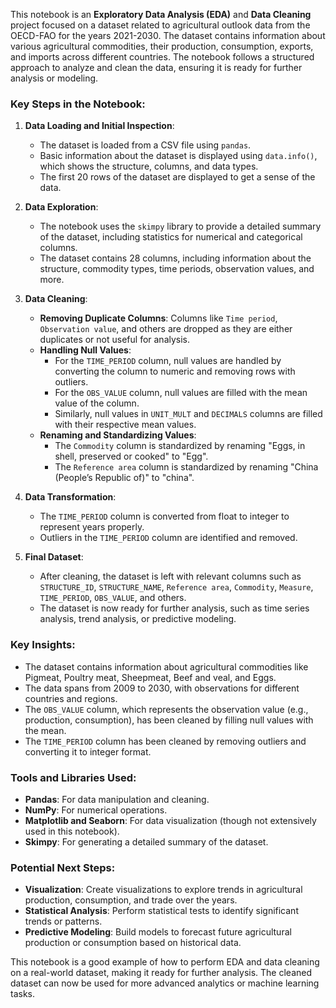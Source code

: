 This notebook is an **Exploratory Data Analysis (EDA)** and **Data Cleaning** project focused on a dataset related to agricultural outlook data from the OECD-FAO for the years 2021-2030. The dataset contains information about various agricultural commodities, their production, consumption, exports, and imports across different countries. The notebook follows a structured approach to analyze and clean the data, ensuring it is ready for further analysis or modeling.

### Key Steps in the Notebook:

1. **Data Loading and Initial Inspection**:
   - The dataset is loaded from a CSV file using `pandas`.
   - Basic information about the dataset is displayed using `data.info()`, which shows the structure, columns, and data types.
   - The first 20 rows of the dataset are displayed to get a sense of the data.

2. **Data Exploration**:
   - The notebook uses the `skimpy` library to provide a detailed summary of the dataset, including statistics for numerical and categorical columns.
   - The dataset contains 28 columns, including information about the structure, commodity types, time periods, observation values, and more.

3. **Data Cleaning**:
   - **Removing Duplicate Columns**: Columns like `Time period`, `Observation value`, and others are dropped as they are either duplicates or not useful for analysis.
   - **Handling Null Values**: 
     - For the `TIME_PERIOD` column, null values are handled by converting the column to numeric and removing rows with outliers.
     - For the `OBS_VALUE` column, null values are filled with the mean value of the column.
     - Similarly, null values in `UNIT_MULT` and `DECIMALS` columns are filled with their respective mean values.
   - **Renaming and Standardizing Values**: 
     - The `Commodity` column is standardized by renaming "Eggs, in shell, preserved or cooked" to "Egg".
     - The `Reference area` column is standardized by renaming "China (People’s Republic of)" to "china".

4. **Data Transformation**:
   - The `TIME_PERIOD` column is converted from float to integer to represent years properly.
   - Outliers in the `TIME_PERIOD` column are identified and removed.

5. **Final Dataset**:
   - After cleaning, the dataset is left with relevant columns such as `STRUCTURE_ID`, `STRUCTURE_NAME`, `Reference area`, `Commodity`, `Measure`, `TIME_PERIOD`, `OBS_VALUE`, and others.
   - The dataset is now ready for further analysis, such as time series analysis, trend analysis, or predictive modeling.

### Key Insights:
- The dataset contains information about agricultural commodities like Pigmeat, Poultry meat, Sheepmeat, Beef and veal, and Eggs.
- The data spans from 2009 to 2030, with observations for different countries and regions.
- The `OBS_VALUE` column, which represents the observation value (e.g., production, consumption), has been cleaned by filling null values with the mean.
- The `TIME_PERIOD` column has been cleaned by removing outliers and converting it to integer format.

### Tools and Libraries Used:
- **Pandas**: For data manipulation and cleaning.
- **NumPy**: For numerical operations.
- **Matplotlib and Seaborn**: For data visualization (though not extensively used in this notebook).
- **Skimpy**: For generating a detailed summary of the dataset.

### Potential Next Steps:
- **Visualization**: Create visualizations to explore trends in agricultural production, consumption, and trade over the years.
- **Statistical Analysis**: Perform statistical tests to identify significant trends or patterns.
- **Predictive Modeling**: Build models to forecast future agricultural production or consumption based on historical data.

This notebook is a good example of how to perform EDA and data cleaning on a real-world dataset, making it ready for further analysis. The cleaned dataset can now be used for more advanced analytics or machine learning tasks.
